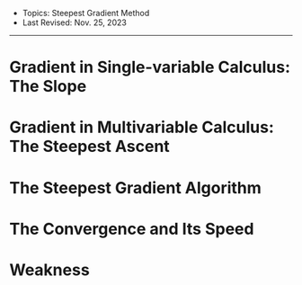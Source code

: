 - Topics: Steepest Gradient Method
- Last Revised: Nov. 25, 2023

---

# Gradient in Single-variable Calculus: The Slope

# Gradient in Multivariable Calculus: The Steepest Ascent

# The Steepest Gradient Algorithm

# The Convergence and Its Speed

# Weakness

